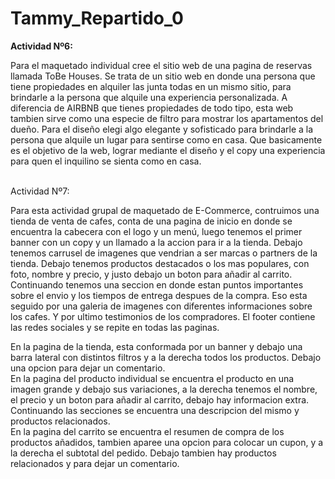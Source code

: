# Tammy_Repartido_0
**Actividad Nº6:** <br> 
<p> Para el maquetado individual cree el sitio web de una pagina de reservas llamada ToBe Houses. Se trata de un sitio web en donde una persona que tiene propiedades en alquiler las junta todas en un mismo sitio, para brindarle a la persona que alquile una experiencia personalizada. A diferencia de AIRBNB que tienes propiedades de todo tipo, esta web tambien sirve como una especie de filtro para mostrar los apartamentos del dueño. Para el diseño elegi algo elegante y sofisticado para brindarle a la persona que alquile un lugar para sentirse como en casa. Que basicamente es el objetivo de la web, lograr mediante el diseño y el copy una experiencia para quen el inquilino se sienta como en casa. <p/> <br> 
Actividad Nº7: 
<p> Para esta actividad grupal de maquetado de E-Commerce, contruimos una tienda de venta de cafes, conta de una pagina de inicio en donde se encuentra la cabecera con el logo y un menú, luego tenemos el primer banner con un copy y un llamado a la accion para ir a la tienda. Debajo tenemos carrusel de imagenes que vendrian a ser marcas o partners de la tienda. Debajo tenemos productos destacados o los mas populares, con foto, nombre y precio, y justo debajo un boton para añadir al carrito. Continuando tenemos una seccion en donde estan puntos importantes sobre el envio y los tiempos de entrega despues de la compra. Eso esta seguido por una galeria de imagenes con diferentes informaciones sobre los cafes. Y por ultimo testimonios de los compradores. El footer contiene las redes sociales y se repite en todas las paginas. <p/> 
En la pagina de la tienda, esta conformada por un banner y debajo una barra lateral con distintos filtros y a la derecha todos los productos. Debajo una opcion para dejar un comentario. <br>
En la pagina del producto individual se encuentra el producto en una imagen grande y debajo sus variaciones, a la derecha tenemos el nombre, el precio y un boton para añadir al carrito, debajo hay informacion extra. Continuando las secciones se encuentra una descripcion del mismo y productos relacionados. <br>
En la pagina del carrito se encuentra el resumen de compra de los productos añadidos, tambien aparee una opcion para colocar un cupon, y a la derecha el subtotal del pedido. Debajo tambien hay productos relacionados y para dejar un comentario.
